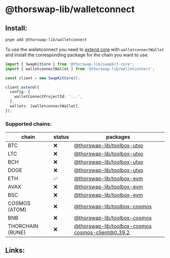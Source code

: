 # @thorswap-lib/walletconnect

## Install:

```bash
pnpm add @thorswap-lib/walletconnect
```

To use the walletconnect you need to [extend core](packages/swapkit-core#swapkitcore-api) with `walletconnectWallet` and install the corresponding package for the chain you want to use.

```ts
import { SwapKitCore } from '@thorswap-lib/swapkit-core';
import { walletconnectWallet } from '@thorswap-lib/walletconnect';

const client = new SwapKitCore();

client.extend({
  config: {
    walletConnectProjectId: '...',
  },
  wallets: [walletconnectWallet],
});
```


### Supported chains:

| chain            | status | packages                                                                         |
| ---------------- | ------ | -------------------------------------------------------------------------------- |
| BTC              | ❌     | [@thorswap-lib/toolbox-utxo](../toolbox-utxo/README.md)                          |
| LTC              | ❌     | [@thorswap-lib/toolbox-utxo](../toolbox-utxo/README.md)                          |
| BCH              | ❌     | [@thorswap-lib/toolbox-utxo](../toolbox-utxo/README.md)                          |
| DOGE             | ❌     | [@thorswap-lib/toolbox-utxo](../toolbox-utxo/README.md)                          |
| ETH              | ✅     | [@thorswap-lib/toolbox-evm](../toolbox-evm/README.md)                            |
| AVAX             | ❌     | [@thorswap-lib/toolbox-evm](../toolbox-evm/README.md)                            |
| BSC              | ❌     | [@thorswap-lib/toolbox-evm](../toolbox-evm/README.md)                            |
| COSMOS (ATOM)    | ❌     | [@thorswap-lib/toolbox-cosmos](../toolbox-cosmos/README.md)                      |
| BNB              | ❌     | [@thorswap-lib/toolbox-cosmos](../toolbox-cosmos/README.md)                      |
| THORCHAIN (RUNE) | ❌     | [@thorswap-lib/toolbox-cosmos](../toolbox-cosmos/README.md) cosmos-client@0.39.2 |

## Links:
